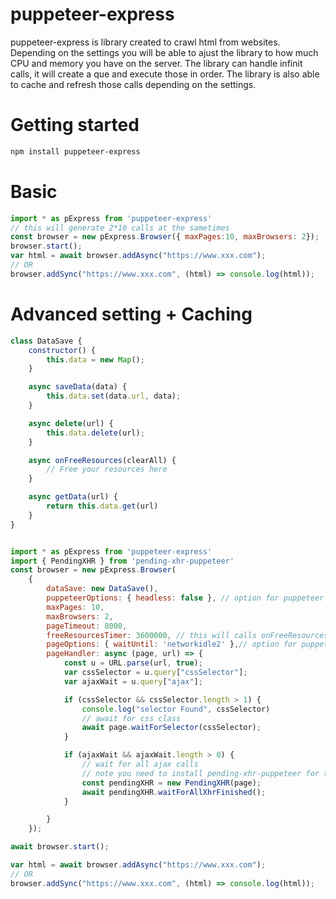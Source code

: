 # puppeteer-express
puppeteer-express is library created to crawl html from websites.
Depending on the settings you will be able to ajust the library to how much CPU and memory you have on the server.
The library can handle infinit calls, it will create a que and execute those in order.
The library is also able to cache and refresh those calls depending on the settings.

# Getting started
```sh
npm install puppeteer-express
```
# Basic
```js
import * as pExpress from 'puppeteer-express'
// this will generate 2*10 calls at the sametimes
const browser = new pExpress.Browser({ maxPages:10, maxBrowsers: 2}); 
browser.start();
var html = await browser.addAsync("https://www.xxx.com");
// OR
browser.addSync("https://www.xxx.com", (html) => console.log(html));
```

# Advanced setting + Caching
```js
class DataSave {
    constructor() {
        this.data = new Map();
    }

    async saveData(data) {
        this.data.set(data.url, data);
    }

    async delete(url) {
        this.data.delete(url);
    }

    async onFreeResources(clearAll) {
        // Free your resources here
    }

    async getData(url) {
        return this.data.get(url)
    }
}


import * as pExpress from 'puppeteer-express'
import { PendingXHR } from 'pending-xhr-puppeteer'
const browser = new pExpress.Browser(
    {
        dataSave: new DataSave(),
        puppeteerOptions: { headless: false }, // option for puppeteer
        maxPages: 10,
        maxBrowsers: 2,
        pageTimeout: 8000,
        freeResourcesTimer: 3600000, // this will calls onFreeResources every 5 hours
        pageOptions: { waitUntil: 'networkidle2' },// option for puppeteer.page
        pageHandler: async (page, url) => {
            const u = URL.parse(url, true);
            var cssSelector = u.query["cssSelector"];
            var ajaxWait = u.query["ajax"];

            if (cssSelector && cssSelector.length > 1) {
                console.log("selector Found", cssSelector)
                // await for css class
                await page.waitForSelector(cssSelector);
            }

            if (ajaxWait && ajaxWait.length > 0) {
                // wait for all ajax calls
                // note you need to install pending-xhr-puppeteer for this to work
                const pendingXHR = new PendingXHR(page);
                await pendingXHR.waitForAllXhrFinished();
            }

        }
    });

await browser.start();

var html = await browser.addAsync("https://www.xxx.com");
// OR
browser.addSync("https://www.xxx.com", (html) => console.log(html));
```
